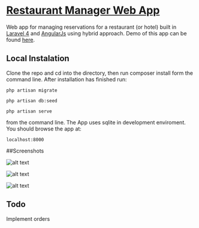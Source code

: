# [Restaurant Manager Web App](restaurantmanager.gopagoda.com)

Web app for managing reservations for a restaurant (or hotel) built in [Laravel 4](http://laravel.com) and [AngularJs](https://angularjs.org) using hybrid approach. Demo of this app can be found [here](http://restaurantmanager.gopagoda.com).

## Local Instalation 
Clone the repo and cd into the directory, then run composer install form the command line. After installation has finished run: 
	
	php artisan migrate

	php artisan db:seed

	php artisan serve 

from the command line. The App uses sqlite in development enviroment. You should browse the app at:
	
	localhost:8000

##Screenshots

![alt text](https://github.com/slawisha/RestaurantManager/blob/master/restMan0.jpg)

![alt text](https://github.com/slawisha/RestaurantManager/blob/master/restMan1.jpg)

![alt text](https://github.com/slawisha/RestaurantManager/blob/master/restMan2.jpg)


## Todo
Implement orders
	

